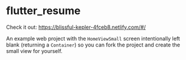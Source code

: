 # flutter_resume

Check it out: https://blissful-kepler-4fceb8.netlify.com/#/

An example web project with the `HomeViewSmall` screen intentionally left blank (returning a `Container`) so you can fork the project and create the small view for yourself.
